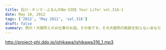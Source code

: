 ```yaml
---
title: 石川・ホンマ・ぶるんのBe-SIDE Your Life! vol.316-1
date: May 18, 2012
tags: ['2012', 'May 2012', 'vol.316']
draft: false
summary: 例の！大御所とのお仕事のお話。その後です。その大御所の軌跡を知らないあなた！は、ウェブでチェックですね。ＮＡＭＡＥ
---
```


http://project-phi.ddo.jp/ishikawa/ishikawa316_1.mp3